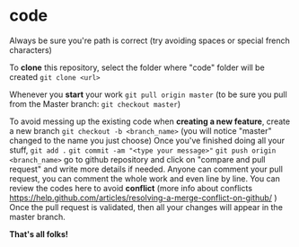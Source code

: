 code
===

Always be sure you're path is correct (try avoiding spaces or special french characters)


To **clone** this repository, select the folder where "code" folder will be created
`git clone <url>`
  
  
Whenever you **start** your work
`git pull origin master`
 (to be sure you pull from the Master branch: `git checkout master`)

To avoid messing up the existing code when **creating a new feature**, create a new branch
`git checkout -b <branch_name>`
(you will notice "master" changed to the name you just choose)
Once you've finished doing all your stuff,
`git add .`
`git commit -am "<type your message>"`
`git push origin <branch_name>`
go to github repository and click on "compare and pull request" and write more details if needed.
Anyone can comment your pull request, you can comment the whole work and even line by line.
You can review the codes here to avoid **conflict** (more info about conflicts https://help.github.com/articles/resolving-a-merge-conflict-on-github/ )
Once the pull request is validated, then all your changes will appear in the master branch.

**That's all folks!**
